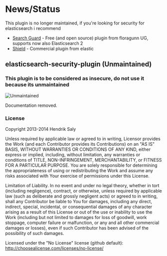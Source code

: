 # News/Status
This plugin is no longer maintained, if you're looking for security for elasticsearch i recommend

* [Search Guard](https://github.com/floragunncom/search-guard) - Free (and open source) plugin from floragunn UG, supports now also Elasticsearch 2
* [Shield](https://www.elastic.co/products/shield) - Commercial plugin from elastic

## elasticsearch-security-plugin (Unmaintained)
### This plugin is to be considered as insecure, do not use it because its unmaintained
![Unmaintained](http://upload.wikimedia.org/wikipedia/en/thumb/5/57/Circle-style-warning.svg/200px-Circle-style-warning.svg.png)

Documentation removed.

<h3>License</h3>
Copyright 2013-2014 Hendrik Saly

Unless required by applicable law or agreed to in writing, Licensor provides the Work (and each Contributor provides its Contributions) 
on an "AS IS" BASIS, WITHOUT WARRANTIES OR CONDITIONS OF ANY KIND, either express or implied, including, without limitation, any warranties or 
conditions of TITLE, NON-INFRINGEMENT, MERCHANTABILITY, or FITNESS FOR A PARTICULAR PURPOSE. You are solely responsible for determining the 
appropriateness of using or redistributing the Work and assume any risks associated with Your exercise of permissions under this License.

Limitation of Liability. In no event and under no legal theory, whether in tort (including negligence), contract, or otherwise, unless 
required by applicable law (such as deliberate and grossly negligent acts) or agreed to in writing, shall any Contributor be liable to 
You for damages, including any direct, indirect, special, incidental, or consequential damages of any character arising as a result of 
this License or out of the use or inability to use the Work (including but not limited to damages for loss of goodwill, work stoppage, 
computer failure or malfunction, or any and all other commercial damages or losses), even if such Contributor has been advised of the 
possibility of such damages.

Licensed under the "No License" license (github default): 
http://choosealicense.com/licenses/no-license/

